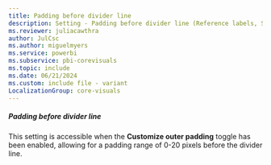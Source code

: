 ```yaml
---
title: Padding before divider line
description: Setting - Padding before divider line (Reference labels, Spacing, Padding before divider line)
ms.reviewer: juliacawthra
author: JulCsc
ms.author: miguelmyers
ms.service: powerbi
ms.subservice: pbi-corevisuals
ms.topic: include
ms.date: 06/21/2024
ms.custom: include file - variant
LocalizationGroup: core-visuals
---
```

##### Padding before divider line

This setting is accessible when the **Customize outer padding** toggle has been enabled, allowing for a padding range of 0-20 pixels before the divider line.
